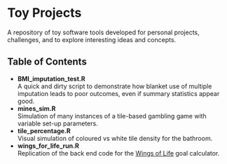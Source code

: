 # Toy Projects

A repository of toy software tools developed for personal projects, challenges, and to explore interesting ideas and concepts.

<h2>Table of Contents</h2>
<ul>
  <li> <b>BMI_imputation_test.R</b> </li>
  A quick and dirty script to demonstrate how blanket use of multiple imputation leads to poor outcomes, even if summary statistics appear good.

  <li> <b>mines_sim.R</b> </li>
  Simulation of many instances of a tile-based gambling game with variable set-up parameters.
  
  <li><b>tile_percentage.R</b></li>
  Visual simulation of coloured vs white tile density for the bathroom.
  
  <li> <b>wings_for_life_run.R</b> </li>
  Replication of the back end code for the <a href="https://www.wingsforlifeworldrun.com/en/goal-calculator">Wings of Life</a> goal calculator.

  
</ul>
